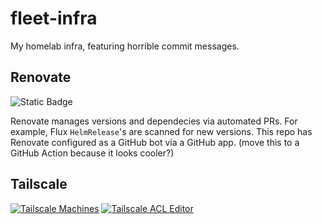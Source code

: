 # fleet-infra

My homelab infra, featuring horrible commit messages.

## Renovate

![Static Badge](https://img.shields.io/badge/Dashboard-1A1F6C?logo=renovate&link=https%3A%2F%2Fdeveloper.mend.io%2Fgithub%2Femerconnelly%2Ffleet-infra)

Renovate manages versions and dependecies via automated PRs. For example, Flux `HelmRelease`'s are scanned for new versions. This repo has Renovate configured as a GitHub bot via a GitHub app. (move this to a GitHub Action because it looks cooler?)

## Tailscale

[![Tailscale Machines](https://img.shields.io/badge/Machines-242424?logo=tailscale)](https://login.tailscale.com/admin/machines)
[![Tailscale ACL Editor](https://img.shields.io/badge/ACL%20Editor-242424?logo=tailscale)](https://login.tailscale.com/admin/machines)
